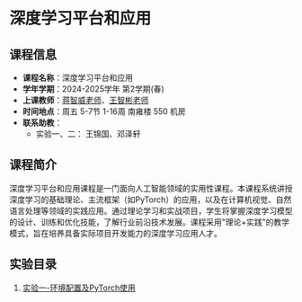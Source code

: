 # 深度学习平台和应用

## 课程信息
- **课程名称**：深度学习平台和应用
- **学年学期**：2024-2025学年 第2学期(春)
- **上课教师**：[蒋智威老师](https://zhiweinju.github.io/)、[王智彬老师](https://wzbxpy.github.io/)
- **时间地点**：周五 5-7节 1-16周 南雍楼 550 机房
- **联系助教**：
    - 实验一、二： 王锦国、邓泽轩
## 课程简介

深度学习平台和应用课程是一门面向人工智能领域的实用性课程。本课程系统讲授深度学习的基础理论、主流框架（如PyTorch）的应用，以及在计算机视觉、自然语言处理等领域的实践应用。通过理论学习和实战项目，学生将掌握深度学习模型的设计、训练和优化技能，了解行业前沿技术发展。课程采用"理论+实践"的教学模式，旨在培养具备实际项目开发能力的深度学习应用人才。

## 实验目录

1. [实验一-环境配置及PyTorch使用](./lab1/实验一介绍.md)